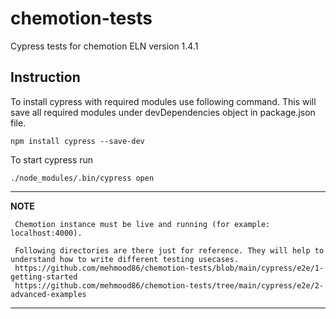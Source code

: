 # chemotion-tests
Cypress tests for chemotion ELN version 1.4.1

## Instruction

To install cypress with required modules use following command.
This will save all required modules under devDependencies object in package.json file.
~~~
npm install cypress --save-dev
~~~
To start cypress run
~~~
./node_modules/.bin/cypress open
~~~


---
**NOTE**

     Chemotion instance must be live and running (for example: localhost:4000).

     Following directories are there just for reference. They will help to understand how to write different testing usecases.
     https://github.com/mehmood86/chemotion-tests/blob/main/cypress/e2e/1-getting-started
     https://github.com/mehmood86/chemotion-tests/tree/main/cypress/e2e/2-advanced-examples

---

